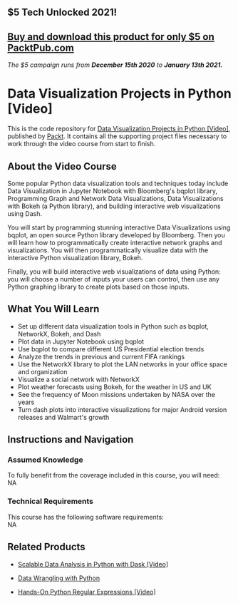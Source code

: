 ## $5 Tech Unlocked 2021!
[Buy and download this product for only $5 on PacktPub.com](https://www.packtpub.com/)
-----
*The $5 campaign         runs from __December 15th 2020__ to __January 13th 2021.__*

# Data Visualization Projects in Python [Video]
This is the code repository for [Data Visualization Projects in Python [Video]](https://www.packtpub.com/virtualization-and-cloud/data-visualization-projects-python-video?utm_source=github&utm_medium=repository&utm_campaign=9781788830416), published by [Packt](https://www.packtpub.com/?utm_source=github). It contains all the supporting project files necessary to work through the video course from start to finish.
## About the Video Course
Some popular Python data visualization tools and techniques today include Data Visualization in Jupyter Notebook with Bloomberg's bqplot library, Programming Graph and Network Data Visualizations, Data Visualizations with Bokeh (a Python library), and building interactive web visualizations using Dash. 

You will start by programming stunning interactive Data Visualizations using bqplot, an open source Python library developed by Bloomberg. Then you will learn how to programmatically create interactive network graphs and visualizations. You will then programmatically visualize data with the interactive Python visualization library, Bokeh.

Finally, you will build interactive web visualizations of data using Python: you will choose a number of inputs your users can control, then use any Python graphing library to create plots based on those inputs.

<H2>What You Will Learn</H2>
<DIV class=book-info-will-learn-text>
<UL>
<LI>Set up different data visualization tools in Python such as bqplot, NetworkX, Bokeh, and Dash 
<LI>Plot data in Jupyter Notebook using bqplot 
<LI>Use bqplot to compare different US Presidential election trends 
<LI>Analyze the trends in previous and current FIFA rankings 
<LI>Use the NetworkX library to plot the LAN networks in your office space and organization 
<LI>Visualize a social network with NetworkX 
<LI>Plot weather forecasts using Bokeh, for the weather in US and UK 
<LI>See the frequency of Moon missions undertaken by NASA over the years 
<LI>Turn dash plots into interactive visualizations for major Android version releases and Walmart's growth </LI></UL></DIV>

## Instructions and Navigation
### Assumed Knowledge
To fully benefit from the coverage included in this course, you will need:<br/>
NA
### Technical Requirements
This course has the following software requirements:<br/>
NA

## Related Products
* [Scalable Data Analysis in Python with Dask [Video]]()

* [Data Wrangling with Python]()

* [Hands-On Python Regular Expressions [Video]]()

